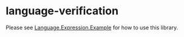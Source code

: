 # language-verification

Please see [Language.Expression.Example](https://github.com/bch29/language-verification/blob/master/Language/Expression/Example.hs) for how to use this library.
